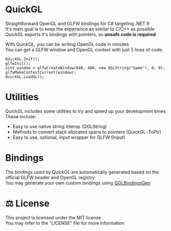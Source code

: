 # QuickGL
Straightforward OpenGL and GLFW bindings for C# targeting .NET 8<br>
It's main goal is to keep the experience as similar to C/C++ as possible<br>
QuickGL exports it's bindings with pointers, so **unsafe code is required**

With QuickGL, you can be writing OpenGL code in minutes<br>
You can get a GLFW window and OpenGL context with just 5 lines of code:
```
QuickGL.Init();
glfwInit();
nint window = glfwCreateWindow(640, 480, new QGLString("Game"), 0, 0);
glfwMakeContextCurrent(window);
QuickGL.LoadGL();
```

# Utilities
QuickGL includes some utilities to try and speed up your development times<br>
These include:
- Easy to use native string interop (QGLString)
- Methods to convert stack allocated spans to pointers (QuickGL::ToPtr)
- Easy to use, optional, input wrapper for GLFW (Input)

# Bindings
The bindings used by QuickGL are automatically generated based on the official GLFW header and OpenGL registry<br>
You may generate your own custom bindings using [QGLBindingsGen](https://github.com/vlOd2/QGLBindingsGen)

# ⚖ License
This project is licensed under the MIT license
<br>
You may refer to the "LICENSE" file for more information
